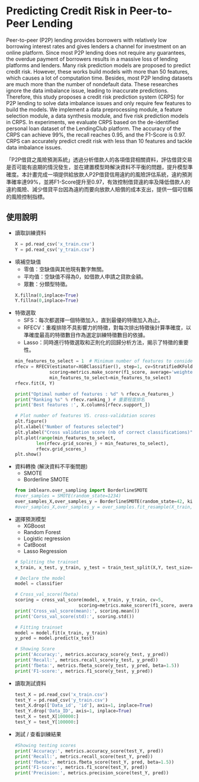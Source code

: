 # Predicting Credit Risk in Peer-to-Peer Lending
Peer-to-peer (P2P) lending provides borrowers with relatively low borrowing interest rates and gives lenders a channel for investment on an online platform. Since most P2P lending does not require any guarantees, the overdue payment of borrowers results in a massive loss of lending platforms and lenders. Many risk prediction models are proposed to predict credit risk. However, these works build models with more than 50 features, which causes a lot of computation time. Besides, most P2P lending datasets are much more than the number of nondefault data. These researches ignore the data imbalance issue, leading to inaccurate predictions. Therefore, this study proposes a credit risk prediction system (CRPS) for P2P lending to solve data imbalance issues and only require few features to build the models. We implement a data preprocessing module, a feature selection module, a data synthesis module, and five risk prediction models in CRPS. In experiments, we evaluate CRPS based on the de-identified personal loan dataset of the LendingClub platform. The accuracy of the CRPS can achieve 99%, the recall reaches 0.95, and the F1-Score is 0.97. CRPS can accurately predict credit risk with less than 10 features and tackle data imbalance issues.

「P2P借貸之風險預測系統」透過分析借款人的各項借貸相關資料，評估借貸交易是否可能有逾期的情況發生，並在建置模型時解決資料不平衡的問題，提升模型準確度。本計畫完成一項提供給放款人P2P借貸信用違約的風險評估系統，違約預測準確率達99%，並將F1-Score提升至0.97，有效控制借貸違約率及降低借款人的違約風險、減少借貸平台因為違約而要向放款人賠償的成本支出，提供一個可信賴的風險控制指標。

## 使用說明
* 讀取訓練資料
   ```py
   X = pd.read_csv('x_train.csv')
   Y = pd.read_csv('y_train.csv')
  ```
* 填補空缺值
  * 零值：空缺值與其他現有數字無關。
  * 平均值：空缺值不得為0，如借款人申請之貸款金額。
  * 眾數：分類型特徵。
   ```py
   X.fillna(0,inplace=True)
   Y.fillna(0,inplace=True)
  ```
* 特徵選取
  * SFS：每次都選擇一個特徵加入，直到最優的特徵加入為止。
  * RFECV：重複排除不具影響力的特徵，對每次排出特徵後計算準確度，以準確度最高的特徵數目作為選定訓練特徵數目的依據。
  * Lasso：同時進行特徵選取和正則化的回歸分析方法，揭示了特徵的重要性。
   ```py
  min_features_to_select = 1  # Minimum number of features to consider
  rfecv = RFECV(estimator=XGBClassifier(), step=1, cv=StratifiedKFold(2),
                scoring=metrics.make_scorer(f1_score, average='weighted'),
                min_features_to_select=min_features_to_select)
  rfecv.fit(X, Y)

  print("Optimal number of features : %d" % rfecv.n_features_)
  print("Ranking %s" % rfecv.ranking_) # 重要程度排名
  print('Best features :', X.columns[rfecv.support_])
  
  # Plot number of features VS. cross-validation scores
  plt.figure()
  plt.xlabel("Number of features selected")
  plt.ylabel("Cross validation score (nb of correct classifications)")
  plt.plot(range(min_features_to_select,
           len(rfecv.grid_scores_) + min_features_to_select),
           rfecv.grid_scores_)
  plt.show()
  ```
* 資料轉換 (解決資料不平衡問題)
  * SMOTE
  * Borderline SMOTE
   ```py
  from imblearn.over_sampling import BorderlineSMOTE
  #over_samples = SMOTE(random_state=1234) 
  over_samples_X,over_samples_y = BorderlineSMOTE(random_state=42, kind='borderline-1').fit_resample(X_train, y_train)
  #over_samples_X,over_samples_y = over_samples.fit_resample(X_train, y_train)
  ```
* 選擇預測模型
  * XGBoost
  * Random Forest
  * Logistic regression
  * CatBoost
  * Lasso Regression
  ```py
  # Splitting the trainset
  x_train, x_test, y_train, y_test = train_test_split(X,Y, test_size=0.2)

  # Declare the model
  model = classifier

  # Cross_val_score(fbeta)
  scoring = cross_val_score(model, x_train, y_train, cv=5, 
                          scoring=metrics.make_scorer(f1_score, average='weighted'))
  print('Cross_val_score(mean):', scoring.mean())
  print('Corss_val_score(std):', scoring.std())

  # Fitting trainset
  model = model.fit(x_train, y_train)
  y_pred = model.predict(x_test)

  # Showing Score
  print('Accuracy:', metrics.accuracy_score(y_test, y_pred))
  print('Recall:', metrics.recall_score(y_test, y_pred))
  print('fbeta:', metrics.fbeta_score(y_test, y_pred, beta=1.5))
  print('F1-score:', metrics.f1_score(y_test, y_pred))
   ```
* 讀取測試資料
   ```py
  test_X = pd.read_csv('x_train.csv')
  test_Y = pd.read_csv('y_train.csv')
  test_X.drop(['Data_id', 'id'], axis=1, inplace=True)
  test_Y.drop('Data_ID', axis=1, inplace=True)
  test_X = test_X[100000:]
  test_Y = test_Y[100000:]
  ```
* 測試 / 查看訓練結果
   ```py
  #Showing testing scores
  print('Accuracy:', metrics.accuracy_score(test_Y, pred))
  print('Recall:', metrics.recall_score(test_Y, pred))
  print('fbeta:', metrics.fbeta_score(test_Y, pred, beta=1.5))
  print('F1-score:', metrics.f1_score(test_Y, pred))
  print('Precision:', metrics.precision_score(test_Y, pred))
  ```
